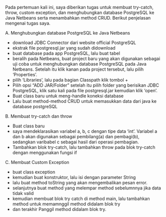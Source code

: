 Pada pertemuan kali ini, saya diberikan tugas untuk membuat try-catch, throw, custom exception, dan menghubungkan database PostgreSQL ke Java Netbeans serta menambahkan method CRUD. Berikut penjelasan mengenai tugas saya.

A. Menghubungkan database PostgreSQL ke Java Netbeans

- download JDBC Connector dari website official PostgreSQL
- ekstrak file postgresql.jar yang sudah didownload
- buat database pada app PostgreSQL, lalu buat tabel
- beralih pada Netbeans, buat project baru yang akan digunakan sebagai uji coba untuk menghubungkan database PostgreSQL pada Java Netbeans. Setelah itu klik kanan pada project tersebut, 
  lalu pilih ‘Properties’.
- pilih ‘Libraries’, lalu pada bagian Classpath klik tombol +
- Pilih opsi “ADD JAR/Folder” setelah itu pilih folder yang berisikan JDBC PostgreSQL, klik satu kali pada file postgresql.jar kemudian klik ‘open’.
- Buat class baru untuk meng-handle koneksi database
- Lalu buat method-method CRUD untuk memasukkan data dari java ke database postgreSQL
  
B. Membuat try-catch dan throw
- Buat class baru
- saya mendeklarasikan variabel a, b, c dengan tipe data ‘int’. Variabel a dan b akan digunakan sebagai pembilang(a) dan pembagi(b), sedangkan varibabel c sebagai hasil dari operasi 
  pembagian.
- Tambahkan blok try-catch, lalu tambahkan throw pada blok try-catch dengan menggunakan fungsi if

C. Membuat Custom Exception
- buat class exception 
- kemudian buat konstruktor, lalu isi dengan parameter String
- lalu buat method toString yang akan mengembalikan pesan error.
- selanjutnya buat method yang melempar method sebelumnnya jika data tidak valid
- kemudian membuat blok try catch di method main, lalu tambahkan method untuk memamnggil method didalam blok try 
- dan terakhir Panggil method didalam blok try.
